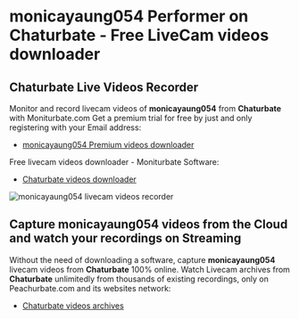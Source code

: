 # monicayaung054 Performer on Chaturbate - Free LiveCam videos downloader

## Chaturbate Live Videos Recorder

Monitor and record livecam videos of **monicayaung054** from **Chaturbate** with Moniturbate.com
Get a premium trial for free by just and only registering with your Email address:
* [monicayaung054 Premium videos downloader](https://moniturbate.com/request-demo-licence-key.html)

Free livecam videos downloader - Moniturbate Software:
* [Chaturbate videos downloader](https://moniturbate.com/moniturbate-download-software.html)

![monicayaung054 livecam videos recorder](https://peachurnet.com/templates/moniturbate-software.png)


## Capture monicayaung054 videos from the Cloud and watch your recordings on Streaming

Without the need of downloading a software, capture **monicayaung054** livecam videos from **Chaturbate** 100% online.
Watch Livecam archives from **Chaturbate** unlimitedly from thousands of existing recordings, only on Peachurbate.com and its websites network:
* [Chaturbate videos archives](https://peachurnet.com/)